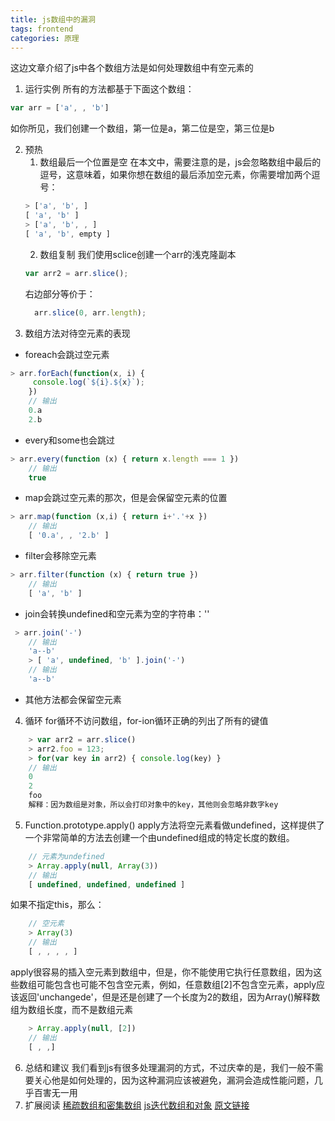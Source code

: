 ```yaml
---
title: js数组中的漏洞
tags: frontend
categories: 原理
---
```


这边文章介绍了js中各个数组方法是如何处理数组中有空元素的

1.  运行实例
所有的方法都基于下面这个数组：
```javascript
var arr = ['a', , 'b']
```
如你所见，我们创建一个数组，第一位是a，第二位是空，第三位是b

2.  预热
    1.  数组最后一个位置是空
    在本文中，需要注意的是，js会忽略数组中最后的逗号，这意味着，如果你想在数组的最后添加空元素，你需要增加两个逗号：
    ```javascript
    > ['a', 'b', ]
    [ 'a', 'b' ]
    > ['a', 'b', , ]
    [ 'a', 'b', empty ]
    ```
    2.  数组复制
    我们使用sclice创建一个arr的浅克隆副本
    ```javascript
    var arr2 = arr.slice();
    ```
    右边部分等价于：
    ```javascript
      arr.slice(0, arr.length);
    ```
3.  数组方法对待空元素的表现
- foreach会跳过空元素
```javascript
> arr.forEach(function(x, i) {
     console.log(`${i}.${x}`);
    })
    // 输出
    0.a
    2.b
```
- every和some也会跳过
```javascript
> arr.every(function (x) { return x.length === 1 })
    // 输出
    true
```
- map会跳过空元素的那次，但是会保留空元素的位置
```javascript
> arr.map(function (x,i) { return i+'.'+x })
    // 输出
    [ '0.a', , '2.b' ]
```
- filter会移除空元素
```javascript
> arr.filter(function (x) { return true })
    // 输出
    [ 'a', 'b' ]
```
- join会转换undefined和空元素为空的字符串：''
```javascript
 > arr.join('-')
    // 输出
    'a--b'
    > [ 'a', undefined, 'b' ].join('-')
    // 输出
    'a--b'
```
- 其他方法都会保留空元素
4.  循环
for循环不访问数组，for-ion循环正确的列出了所有的键值
```javascript
    > var arr2 = arr.slice()
    > arr2.foo = 123;
    > for(var key in arr2) { console.log(key) }
    // 输出
    0
    2
    foo
    解释：因为数组是对象，所以会打印对象中的key，其他则会忽略非数字key
```
5.   Function.prototype.apply()
apply方法将空元素看做undefined，这样提供了一个非常简单的方法去创建一个由undefined组成的特定长度的数组。
```javascript
    // 元素为undefined
    > Array.apply(null, Array(3))
    // 输出
    [ undefined, undefined, undefined ]
```
如果不指定this，那么：
```javascript
    // 空元素
    > Array(3)
    // 输出
    [ , , , , ]
```
apply很容易的插入空元素到数组中，但是，你不能使用它执行任意数组，因为这些数组可能包含也可能不包含空元素，例如，任意数组[2]不包含空元素，apply应该返回'unchangede'，但是还是创建了一个长度为2的数组，因为Array()解释数组为数组长度，而不是数组元素
```javascript
    > Array.apply(null, [2])
    // 输出
    [ , ,]
```
6.  总结和建议
我们看到js有很多处理漏洞的方式，不过庆幸的是，我们一般不需要关心他是如何处理的，因为这种漏洞应该被避免，漏洞会造成性能问题，几乎百害无一用
7.  扩展阅读
    [稀疏数组和密集数组](http://2ality.com/2012/06/dense-arrays.html)
    [js迭代数组和对象](http://2ality.com/2011/04/iterating-over-arrays-and-objects-in.html)
    [原文链接](http://2ality.com/2013/07/array-iteration-holes.html)